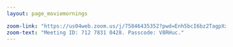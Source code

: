 ```yaml
---
layout: page_moviemornings

zoom-link: "https://us04web.zoom.us/j/75846435352?pwd=Enh5bcI6bz2TagpXxc0f3b8LgCg6NU.1"
zoom-text: "Meeting ID: 712 7831 0428. Passcode: V8RHuc."
---
```

